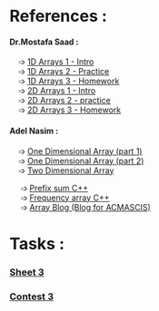 &nbsp;

# References :
#### Dr.Mostafa Saad :
   &nbsp;&nbsp;&nbsp;  ➩ [1D Arrays 1 - Intro](https://www.youtube.com/watch?v=0HT2-2qD654)<br>
   &nbsp;&nbsp;&nbsp; ➩  [1D Arrays 2 - Practice](https://www.youtube.com/watch?v=38l7MZbUZdM)<br>
    &nbsp;&nbsp;&nbsp; ➩ [1D Arrays 3 - Homework](https://www.youtube.com/watch?v=205MJC3klII)   <br>
 &nbsp;&nbsp;&nbsp;  ➩ [2D Arrays 1 - Intro](https://www.youtube.com/watch?v=-GxY9NCG9Bw)<br>
   &nbsp;&nbsp;&nbsp; ➩  [2D Arrays 2 - practice](https://www.youtube.com/watch?v=rUDC13pfB5E)<br>
    &nbsp;&nbsp;&nbsp; ➩ [2D Arrays 3 - Homework](https://www.youtube.com/watch?v=rUDC13pfB5E)   <br>
 
  #### Adel Nasim :
   &nbsp;&nbsp;&nbsp;  ➩  [One Dimensional Array (part 1)  ](https://www.youtube.com/watch?v=eEdRb_7nD08)  <br>
   &nbsp;&nbsp;&nbsp;  ➩  [One Dimensional Array (part 2) ](https://www.youtube.com/watch?v=4394gle-Juk)  <br>
    &nbsp;&nbsp;&nbsp;  ➩  [Two Dimensional Array](https://www.youtube.com/watch?v=TmU8_LvroSI) <br>
    
 &nbsp;&nbsp;&nbsp;&nbsp; ➩ [Prefix sum C++](https://www.youtube.com/watch?v=fQwD4-FxQBU) <br>
 &nbsp;&nbsp;&nbsp;&nbsp; ➩ [Frequency array C++](https://www.youtube.com/watch?v=kQGTjql8WjI) <br>
 &nbsp;&nbsp;&nbsp;&nbsp; ➩ [Array Blog (Blog for ACMASCIS)](https://docs.google.com/document/d/1e58OmUSpX4KTVNgOn_RRSL-KaGsxtv6IG-toBYUPtik/edit) <br>
 # Tasks :
### [Sheet 3](https://codeforces.com/group/MWSDmqGsZm/contest/219774)

### [Contest 3](https://codeforces.com/group/MWSDmqGsZm/contest/329103)
